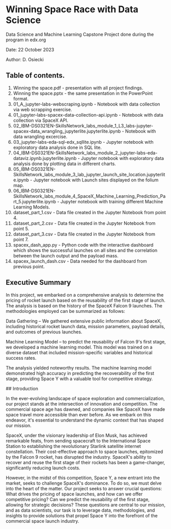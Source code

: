 # Winning Space Race with Data Science

Data Science and Machine Learning Capstone Project done during the program in edx.org

Date: 22 October 2023

Author: D. Osiecki

## Table of contents.

1. Winning the space.pdf - presentation with all project findings.
2. Winning the space.pptx - the same presentation in the PowerPoint format.
3. 01_A_jupyter-labs-webscraping.ipynb - Notebook with data collection via web scrapping exercise.
4. 01_jupyter-labs-spacex-data-collection-api.ipynb - Notebook with data collection via SpaceX API.
5. 02_IBM-DS0321EN-SkillsNetwork_labs_module_1_L3_labs-jupyter-spacex-data_wrangling_jupyterlite.jupyterlite.ipynb - Notebook with data wrangling excercise.
6. 03_jupyter-labs-eda-sql-edx_sqllite.ipynb - Jupyter notebook with exploratory data analysis done in SQL lite.
7. 04_IBM-DS0321EN-SkillsNetwork_labs_module_2_jupyter-labs-eda-dataviz.ipynb.jupyterlite.ipynb - Jupyter notebook with exploratory data analysis done by plotting data in different charts.
8. 05_IBM-DS0321EN-SkillsNetwork_labs_module_3_lab_jupyter_launch_site_location.jupyterlite.ipynb - Jupyter notebook with Launch sites displayed on the folium map.
9. 06_IBM-DS0321EN-SkillsNetwork_labs_module_4_SpaceX_Machine_Learning_Prediction_Part_5.jupyterlite.ipynb - Jupyter notebook with training different Machine Learning Models.
10. dataset_part_1.csv - Data file created in the Jupyter Notebook from point 4.
11. dataset_part_2.csv - Data file created in the Jupyter Notebook from point 5.
12. dataset_part_3.csv - Data file created in the Jupyter Notebook from point 7.
13. spacex_dash_app.py - Python code with the interactive dashboard which shows the successful launches on all sites and the correlation between the launch output and the payload mass.
14. spacex_launch_dash.csv - Data needed for the dashboard from previous point.

## Executive Summary
In this project, we embarked on a comprehensive analysis to determine the pricing of rocket launch based on the reusability of the first stage of launch. The analysis is based on the history of the SpaceX Falcon 9 launches. The methodologies employed can be summarized as follows: ​

Data Gathering – We gathered extensive public information about SpaceX, including historical rocket launch data, mission parameters, payload details, and outcomes of previous launches. ​

Machine Learning Model – to predict the reusability of Falcon 9's first stage, we developed a machine learning model. This model was trained on a diverse dataset that included mission-specific variables and historical success rates. ​

The analysis yielded noteworthy results. The machine learning model demonstrated high accuracy in predicting the recoverability of the first stage, providing Space Y with a valuable tool for competitive strategy. ​

​## Introduction

In the ever-evolving landscape of space exploration and commercialization, our project stands at the intersection of innovation and competition. The commercial space age has dawned, and companies like SpaceX have made space travel more accessible than ever before. As we embark on this endeavor, it's essential to understand the dynamic context that has shaped our mission. ​

SpaceX, under the visionary leadership of Elon Musk, has achieved remarkable feats, from sending spacecraft to the International Space Station to establishing the revolutionary Starlink satellite internet constellation. Their cost-effective approach to space launches, epitomized by the Falcon 9 rocket, has disrupted the industry. SpaceX's ability to recover and reuse the first stage of their rockets has been a game-changer, significantly reducing launch costs. ​

However, in the midst of this competition, Space Y, a new entrant into the market, seeks to challenge SpaceX's dominance. To do so, we must delve into the heart of the matter. Our project seeks to answer crucial questions: What drives the pricing of space launches, and how can we offer competitive pricing? Can we predict the reusability of the first stage, allowing for strategic decisions? These questions are central to our mission, and as data scientists, our task is to leverage data, methodologies, and insights to provide solutions that propel Space Y into the forefront of the commercial space launch industry.​



​

​

​

​
